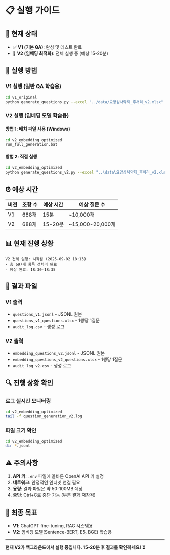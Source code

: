 # 📋 실행 가이드

## 🎯 **현재 상태**

- ✅ **V1 (기본 QA)**: 완성 및 테스트 완료
- 🔄 **V2 (임베딩 최적화)**: 전체 실행 중 (예상 15-20분)

## 🚀 **실행 방법**

### **V1 실행 (일반 QA 학습용)**
```bash
cd v1_original
python generate_questions.py --excel "../data/요양심사약제_후처리_v2.xlsx" --out "questions_v1.jsonl"
```

### **V2 실행 (임베딩 모델 학습용)**

#### 방법 1: 배치 파일 사용 (Windows)
```cmd
cd v2_embedding_optimized
run_full_generation.bat
```

#### 방법 2: 직접 실행
```bash
cd v2_embedding_optimized  
python generate_questions_v2.py --excel "..\data\요양심사약제_후처리_v2.xlsx" --out "embedding_questions_v2.jsonl" --provider "openai" --model "gpt-4o-mini" --concurrency 6 --max_aug 20
```

## ⏰ **예상 시간**

| 버전 | 조항 수 | 예상 시간 | 예상 질문 수 |
|------|---------|-----------|--------------|
| V1 | 688개 | 15분 | ~10,000개 |
| V2 | 688개 | 15-20분 | ~15,000-20,000개 |

## 📊 **현재 진행 상황**

```
V2 전체 실행: 시작됨 (2025-09-02 18:13)
- 총 697개 항목 전처리 완료
- 예상 완료: 18:30-18:35
```

## 📁 **결과 파일**

### V1 출력
- `questions_v1.jsonl` - JSONL 원본
- `questions_v1_questions.xlsx` - 1행당 1질문
- `audit_log.csv` - 생성 로그

### V2 출력  
- `embedding_questions_v2.jsonl` - JSONL 원본
- `embedding_questions_v2_questions.xlsx` - 1행당 1질문
- `audit_log_v2.csv` - 생성 로그

## 🔍 **진행 상황 확인**

### 로그 실시간 모니터링
```bash
cd v2_embedding_optimized
tail -f question_generation_v2.log
```

### 파일 크기 확인
```bash
cd v2_embedding_optimized
dir *.jsonl
```

## ⚠️ **주의사항**

1. **API 키**: `.env` 파일에 올바른 OpenAI API 키 설정
2. **네트워크**: 안정적인 인터넷 연결 필요
3. **용량**: 결과 파일은 약 50-100MB 예상
4. **중단**: Ctrl+C로 중단 가능 (부분 결과 저장됨)

## 🎯 **최종 목표**

- **V1**: ChatGPT fine-tuning, RAG 시스템용
- **V2**: 임베딩 모델(Sentence-BERT, E5, BGE) 학습용

---

**현재 V2가 백그라운드에서 실행 중입니다. 15-20분 후 결과를 확인하세요!** ⏳